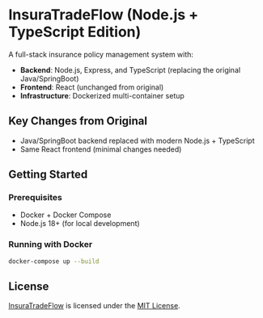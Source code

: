 # InsuraTradeFlow (Node.js + TypeScript Edition)

A full-stack insurance policy management system with:
- **Backend**: Node.js, Express, and TypeScript (replacing the original Java/SpringBoot)
- **Frontend**: React (unchanged from original)
- **Infrastructure**: Dockerized multi-container setup

## Key Changes from Original
- Java/SpringBoot backend replaced with modern Node.js + TypeScript
- Same React frontend (minimal changes needed)

## Getting Started

### Prerequisites
- Docker + Docker Compose
- Node.js 18+ (for local development)

### Running with Docker
```bash
docker-compose up --build
```

## License
[InsuraTradeFlow](https://github.com/Hodvidar-Achille/InsuraTradeFlow) is licensed under the [MIT License](LICENSE).
